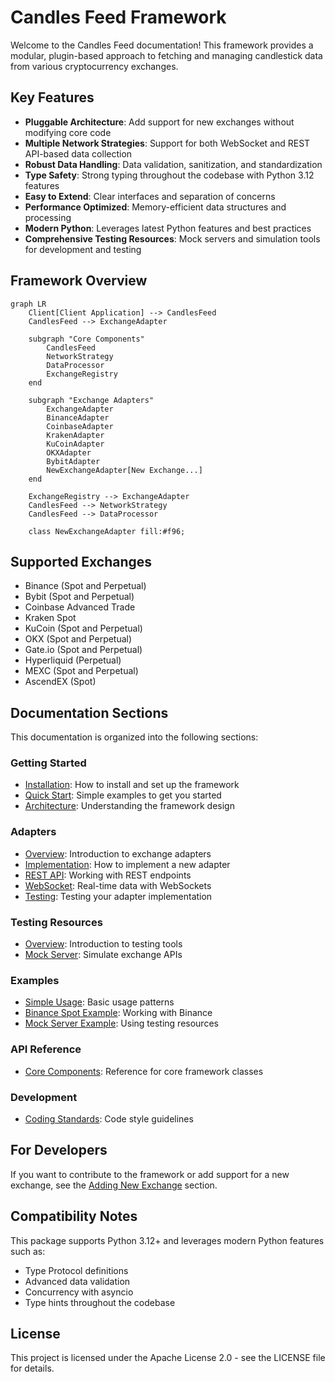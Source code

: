# Candles Feed Framework

Welcome to the Candles Feed documentation! This framework provides a modular, plugin-based approach to fetching and managing candlestick data from various cryptocurrency exchanges.

## Key Features

- **Pluggable Architecture**: Add support for new exchanges without modifying core code
- **Multiple Network Strategies**: Support for both WebSocket and REST API-based data collection
- **Robust Data Handling**: Data validation, sanitization, and standardization
- **Type Safety**: Strong typing throughout the codebase with Python 3.12 features
- **Easy to Extend**: Clear interfaces and separation of concerns
- **Performance Optimized**: Memory-efficient data structures and processing
- **Modern Python**: Leverages latest Python features and best practices
- **Comprehensive Testing Resources**: Mock servers and simulation tools for development and testing

## Framework Overview

```mermaid
graph LR
    Client[Client Application] --> CandlesFeed
    CandlesFeed --> ExchangeAdapter
    
    subgraph "Core Components"
        CandlesFeed
        NetworkStrategy
        DataProcessor
        ExchangeRegistry
    end
    
    subgraph "Exchange Adapters"
        ExchangeAdapter
        BinanceAdapter
        CoinbaseAdapter
        KrakenAdapter
        KuCoinAdapter
        OKXAdapter
        BybitAdapter
        NewExchangeAdapter[New Exchange...]
    end
    
    ExchangeRegistry --> ExchangeAdapter
    CandlesFeed --> NetworkStrategy
    CandlesFeed --> DataProcessor
    
    class NewExchangeAdapter fill:#f96;
```

## Supported Exchanges

- Binance (Spot and Perpetual)
- Bybit (Spot and Perpetual)
- Coinbase Advanced Trade
- Kraken Spot
- KuCoin (Spot and Perpetual)
- OKX (Spot and Perpetual)
- Gate.io (Spot and Perpetual)
- Hyperliquid (Perpetual)
- MEXC (Spot and Perpetual)
- AscendEX (Spot)

## Documentation Sections

This documentation is organized into the following sections:

### Getting Started
- [Installation](getting_started/installation.md): How to install and set up the framework
- [Quick Start](getting_started/quick_start.md): Simple examples to get you started
- [Architecture](getting_started/architecture.md): Understanding the framework design

### Adapters
- [Overview](adapters/overview.md): Introduction to exchange adapters
- [Implementation](adapters/implementation.md): How to implement a new adapter
- [REST API](adapters/rest_api.md): Working with REST endpoints
- [WebSocket](adapters/websocket.md): Real-time data with WebSockets
- [Testing](adapters/testing.md): Testing your adapter implementation

### Testing Resources
- [Overview](testing_resources/overview.md): Introduction to testing tools
- [Mock Server](testing_resources/mock_server.md): Simulate exchange APIs

### Examples
- [Simple Usage](examples/simple_usage.md): Basic usage patterns
- [Binance Spot Example](examples/binance_spot_example.md): Working with Binance
- [Mock Server Example](examples/mock_server_example.md): Using testing resources

### API Reference
- [Core Components](api_reference/core.md): Reference for core framework classes

### Development
- [Coding Standards](development/coding_standards.md): Code style guidelines

## For Developers

If you want to contribute to the framework or add support for a new exchange, see the [Adding New Exchange](adapters/overview.md) section.

## Compatibility Notes

This package supports Python 3.12+ and leverages modern Python features such as:
- Type Protocol definitions
- Advanced data validation
- Concurrency with asyncio
- Type hints throughout the codebase

## License

This project is licensed under the Apache License 2.0 - see the LICENSE file for details.